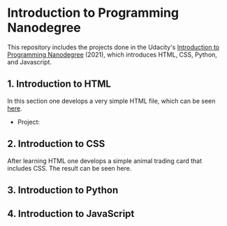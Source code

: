 # Introduction to Programming Nanodegree

This repository includes the projects done in the Udacity's [Introduction to Programming Nanodegree](https://www.udacity.com/course/intro-to-programming-nanodegree--nd000) (2021), which introduces HTML, CSS, Python, and Javascript.


## 1. Introduction to HTML
In this section one develops a very simple HTML file, which can be seen [here](https://github.com/pfrazao/Udacity-Introduction-to-Programming/blob/main/01%20HTML/notes.html).    
* Project: 

## 2. Introduction to CSS
After learning HTML one develops a simple animal trading card that includes CSS. The result can be seen here.


## 3. Introduction to Python


## 4. Introduction to JavaScript
